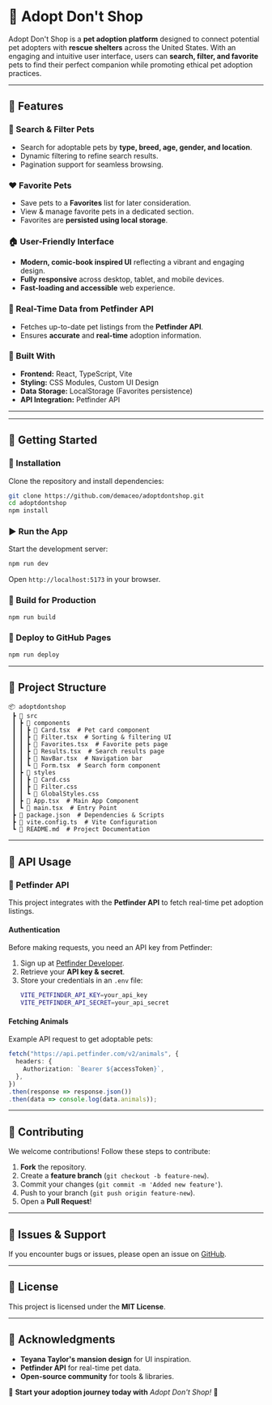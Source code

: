 # 🐾 Adopt Don't Shop

Adopt Don't Shop is a **pet adoption platform** designed to connect potential pet adopters with **rescue shelters** across the United States. With an engaging and intuitive user interface, users can **search, filter, and favorite** pets to find their perfect companion while promoting ethical pet adoption practices.

---

## 🌟 Features

### 🔎 Search & Filter Pets
- Search for adoptable pets by **type, breed, age, gender, and location**.
- Dynamic filtering to refine search results.
- Pagination support for seamless browsing.

### ❤️ Favorite Pets
- Save pets to a **Favorites** list for later consideration.
- View & manage favorite pets in a dedicated section.
- Favorites are **persisted using local storage**.

### 🏠 User-Friendly Interface
- **Modern, comic-book inspired UI** reflecting a vibrant and engaging design.
- **Fully responsive** across desktop, tablet, and mobile devices.
- **Fast-loading and accessible** web experience.

### 🔄 Real-Time Data from Petfinder API
- Fetches up-to-date pet listings from the **Petfinder API**.
- Ensures **accurate** and **real-time** adoption information.

### 🔧 Built With
- **Frontend:** React, TypeScript, Vite
- **Styling:** CSS Modules, Custom UI Design
- **Data Storage:** LocalStorage (Favorites persistence)
- **API Integration:** Petfinder API

---

---

## 🚀 Getting Started
### 🔧 Installation
Clone the repository and install dependencies:
```sh
git clone https://github.com/demaceo/adoptdontshop.git
cd adoptdontshop
npm install
```

### ▶️ Run the App
Start the development server:
```sh
npm run dev
```
Open `http://localhost:5173` in your browser.

### 🔨 Build for Production
```sh
npm run build
```

### 🚀 Deploy to GitHub Pages
```sh
npm run deploy
```

---

## 📌 Project Structure
```
📦 adoptdontshop
 ┣ 📂 src
 ┃ ┣ 📂 components
 ┃ ┃ ┣ 📜 Card.tsx  # Pet card component
 ┃ ┃ ┣ 📜 Filter.tsx  # Sorting & filtering UI
 ┃ ┃ ┣ 📜 Favorites.tsx  # Favorite pets page
 ┃ ┃ ┣ 📜 Results.tsx  # Search results page
 ┃ ┃ ┣ 📜 NavBar.tsx  # Navigation bar
 ┃ ┃ ┗ 📜 Form.tsx  # Search form component
 ┃ ┣ 📂 styles
 ┃ ┃ ┣ 📜 Card.css
 ┃ ┃ ┣ 📜 Filter.css
 ┃ ┃ ┗ 📜 GlobalStyles.css
 ┃ ┣ 📜 App.tsx  # Main App Component
 ┃ ┗ 📜 main.tsx  # Entry Point
 ┣ 📜 package.json  # Dependencies & Scripts
 ┣ 📜 vite.config.ts  # Vite Configuration
 ┗ 📜 README.md  # Project Documentation
```

---

## 📖 API Usage
### 🔑 Petfinder API
This project integrates with the **Petfinder API** to fetch real-time pet adoption listings.

#### **Authentication**
Before making requests, you need an API key from Petfinder:
1. Sign up at [Petfinder Developer](https://www.petfinder.com/developers/).
2. Retrieve your **API key & secret**.
3. Store your credentials in an `.env` file:
   ```sh
   VITE_PETFINDER_API_KEY=your_api_key
   VITE_PETFINDER_API_SECRET=your_api_secret
   ```

#### **Fetching Animals**
Example API request to get adoptable pets:
```ts
fetch("https://api.petfinder.com/v2/animals", {
  headers: {
    Authorization: `Bearer ${accessToken}`,
  },
})
.then(response => response.json())
.then(data => console.log(data.animals));
```

---

## 🔧 Contributing
We welcome contributions! Follow these steps to contribute:
1. **Fork** the repository.
2. Create a **feature branch** (`git checkout -b feature-new`).
3. Commit your changes (`git commit -m 'Added new feature'`).
4. Push to your branch (`git push origin feature-new`).
5. Open a **Pull Request**!

---

## 🐞 Issues & Support
If you encounter bugs or issues, please open an issue on [GitHub](https://github.com/demaceo/adoptdontshop/issues).

---

## 📜 License
This project is licensed under the **MIT License**.

---

## 🎉 Acknowledgments
- **Teyana Taylor's mansion design** for UI inspiration.
- **Petfinder API** for real-time pet data.
- **Open-source community** for tools & libraries.

🐾 **Start your adoption journey today with** _Adopt Don't Shop!_ 🚀

